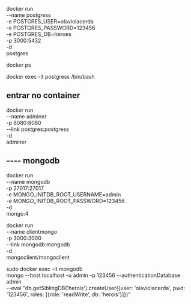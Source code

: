 docker run \
    --name postgress \
    -e POSTGRES_USER=olaviolacerda \
    -e POSTGRES_PASSWORD=123456 \
    -e POSTGRES_DB=heroes \
    -p 3000:5432 \
    -d \
    postgres

docker ps

docker exec -it postgress /bin/bash 
## entrar no container

docker run \
    --name adminer \
    -p 8080:8080 \
    --link postgres:postgress \
    -d \
    adminer

## ---- mongodb 
docker run \
    --name mongodb \
    -p 27017:27017 \
    -e MONGO_INITDB_ROOT_USERNAME=admin \
    -e MONGO_INITDB_ROOT_PASSWORD=123456 \
    -d \
    mongo:4 

docker run \
    --name clientmongo \
    -p 3000:3000 \
    --link mongodb:mongodb \
    -d \
    mongoclient/mongoclient


sudo docker exec -it mongodb \
    mongo --host localhost -u admin -p 123456 --authenticationDatabase admin \
    --eval "db.getSiblingDB('herois').createUser({user: 'olaviolacerda', pwd: '123456', roles: [{role: 'readWrite', db: 'herois'}]})"



